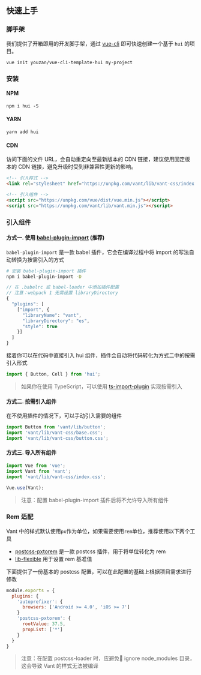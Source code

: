 ## 快速上手

### 脚手架

我们提供了开箱即用的开发脚手架，通过 [vue-cli](https://github.com/vuejs/vue-cli) 即可快速创建一个基于 `hui` 的项目。

```shell
vue init youzan/vue-cli-template-hui my-project
```

### 安装

#### NPM

```shell
npm i hui -S
```

#### YARN

```shell
yarn add hui
```

#### CDN

访问下面的文件 URL，会自动重定向至最新版本的 CDN 链接，建议使用固定版本的 CDN 链接，避免升级时受到非兼容性更新的影响。

```html
<!-- 引入样式 -->
<link rel="stylesheet" href="https://unpkg.com/vant/lib/vant-css/index.css">

<!-- 引入组件 -->
<script src="https://unpkg.com/vue/dist/vue.min.js"></script>
<script src="https://unpkg.com/vant/lib/vant.min.js"></script>
```

### 引入组件

#### 方式一. 使用 [babel-plugin-import](https://github.com/ant-design/babel-plugin-import) (推荐)

`babel-plugin-import` 是一款 babel 插件，它会在编译过程中将 import 的写法自动转换为按需引入的方式

```bash
# 安装 babel-plugin-import 插件
npm i babel-plugin-import -D
```

```js
// 在 .babelrc 或 babel-loader 中添加插件配置
// 注意：webpack 1 无需设置 libraryDirectory
{
  "plugins": [
    ["import", {
      "libraryName": "vant",
      "libraryDirectory": "es",
      "style": true
    }]
  ]
}
```

接着你可以在代码中直接引入 hui 组件，插件会自动将代码转化为方式二中的按需引入形式

```js
import { Button, Cell } from 'hui';
```

> 如果你在使用 TypeScript，可以使用 [ts-import-plugin](https://github.com/Brooooooklyn/ts-import-plugin) 实现按需引入

#### 方式二. 按需引入组件

在不使用插件的情况下，可以手动引入需要的组件

```js
import Button from 'vant/lib/button';
import 'vant/lib/vant-css/base.css';
import 'vant/lib/vant-css/button.css';
```

#### 方式三. 导入所有组件

```js
import Vue from 'vue';
import Vant from 'vant';
import 'vant/lib/vant-css/index.css';

Vue.use(Vant);
```

> 注意：配置 babel-plugin-import 插件后将不允许导入所有组件


### Rem 适配

Vant 中的样式默认使用`px`作为单位，如果需要使用`rem`单位，推荐使用以下两个工具

- [postcss-pxtorem](https://github.com/cuth/postcss-pxtorem) 是一款 postcss 插件，用于将单位转化为 rem
- [lib-flexible](https://github.com/amfe/lib-flexible) 用于设置 rem 基准值

下面提供了一份基本的 postcss 配置，可以在此配置的基础上根据项目需求进行修改

```js
module.exports = {
  plugins: {
    'autoprefixer': {
      browsers: ['Android >= 4.0', 'iOS >= 7']
    }
    'postcss-pxtorem': {
      rootValue: 37.5,
      propList: ['*']
    }
  }
}
```

> 注意：在配置 postcss-loader 时，应避免 ignore node_modules 目录，这会导致 Vant 的样式无法被编译
